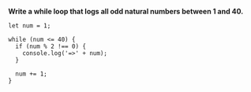 **Write a while loop that logs all odd natural numbers between 1 and 40.**

```
let num = 1;

while (num <= 40) {
  if (num % 2 !== 0) {
    console.log('=>' + num);
  }

  num += 1;
}
```
